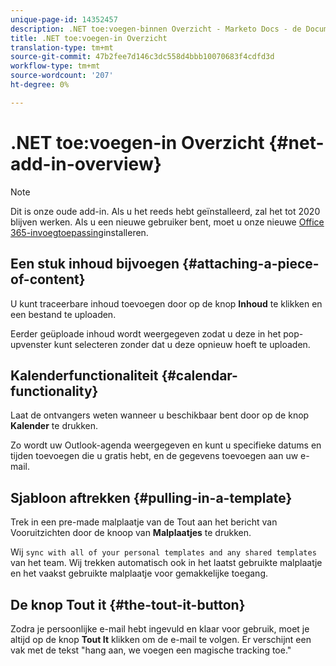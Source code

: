 ```yaml
---
unique-page-id: 14352457
description: .NET toe:voegen-binnen Overzicht - Marketo Docs - de Documentatie van het Product
title: .NET toe:voegen-in Overzicht
translation-type: tm+mt
source-git-commit: 47b2fee7d146c3dc558d4bbb10070683f4cdfd3d
workflow-type: tm+mt
source-wordcount: '207'
ht-degree: 0%

---
```



# .NET toe:voegen-in Overzicht {#net-add-in-overview}

>[!NOTE]
>
>Dit is onze oude add-in. Als u het reeds hebt geïnstalleerd, zal het tot 2020 blijven werken. Als u een nieuwe gebruiker bent, moet u onze nieuwe [Office 365-invoegtoepassing](http://s3.amazonaws.com/tout-user-store/outlook-mac/assets/install_tout_add-in_outlook_mac.pdf)installeren.

## Een stuk inhoud bijvoegen {#attaching-a-piece-of-content}

U kunt traceerbare inhoud toevoegen door op de knop **Inhoud** te klikken en een bestand te uploaden.

Eerder geüploade inhoud wordt weergegeven zodat u deze in het pop-upvenster kunt selecteren zonder dat u deze opnieuw hoeft te uploaden.

## Kalenderfunctionaliteit {#calendar-functionality}

Laat de ontvangers weten wanneer u beschikbaar bent door op de knop **Kalender** te drukken.

Zo wordt uw Outlook-agenda weergegeven en kunt u specifieke datums en tijden toevoegen die u gratis hebt, en de gegevens toevoegen aan uw e-mail.

## Sjabloon aftrekken {#pulling-in-a-template}

Trek in een pre-made malplaatje van de Tout aan het bericht van Vooruitzichten door de knoop van **Malplaatjes** te drukken.

Wij `sync with all of your personal templates and any shared templates` van het team. Wij trekken automatisch ook in het laatst gebruikte malplaatje en het vaakst gebruikte malplaatje voor gemakkelijke toegang.

## De knop Tout it {#the-tout-it-button}

Zodra je persoonlijke e-mail hebt ingevuld en klaar voor gebruik, moet je altijd op de knop **Tout It** klikken om de e-mail te volgen. Er verschijnt een vak met de tekst &quot;hang aan, we voegen een magische tracking toe.&quot;
